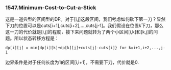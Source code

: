 ### 1547.Minimum-Cost-to-Cut-a-Stick

这是一道典型的区间型的DP。对于[i,j]这段区间，我们考虑如何砍下第一刀？显然下刀的位置可以是cuts[i+1],cuts[i+2],...,cuts[j-1]。我们假设在位置k下刀，那么这一刀的代价就是[i,j]的程度，接下来问题就转为了两个小区间[i,k]和[k,j]的问题。所以状态转移方程是：
```
dp[i][j] = min{dp[i][k]+dp[k][j]+cuts[j]-cuts[i]} for k=i+1,i+2,...,j-1
```
边界条件是对于任何长度为1的区间[i,i+1]，不需要下刀，代价就是0.
